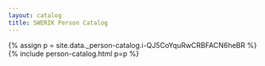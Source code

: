 ```yaml
---
layout: catalog
title: SWERIK Person Catalog
---
```

{% assign p = site.data._person-catalog.i-QJ5CoYquRwCRBFACN6heBR %}
{% include person-catalog.html p=p %}

